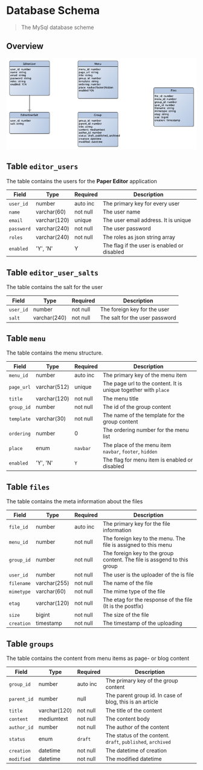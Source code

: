
# Database Schema

> The MySql database scheme


## Overview

![Database Scheme Overview](database-scheme.png)

## Table `editor_users`

The table contains the users for the **Paper Editor** application

Field                   | Type           | Required | Description
------------------------|----------------|----------|----------------------
`user_id`               | number         | auto inc | The primary key for every user
`name`                  | varchar(60)    | not null | The user name
`email`                 | varchar(120)   | unique   | The user email address. It is unique
`password`              | varchar(240)   | not null | The user password
`roles`                 | varchar(240)   | not null | The roles as json string array
`enabled`               | 'Y', 'N'       | Y        | The flag if the user is enabled or disabled


## Table `editor_user_salts`

The table contains the salt for the user

Field                   | Type           | Required | Description
------------------------|----------------|----------|----------------------
`user_id`               | number         | not null | The foreign key for the user
`salt`                  | varchar(240)   | not null | The salt for the user password


## Table `menu`

The table contains the menu structure.

Field                   | Type           | Required | Description
------------------------|----------------|----------|----------------------
`menu_id`               | number         | auto inc | The primary key of the menu item
`page_url`              | varchar(512)   | unique   | The page url to the content. It is unique together with `place`
`title`                 | varchar(120)   | not null | The menu title
`group_id`              | number         | not null | The id of the group content
`template`              | varchar(30)    | not null | The name of the template for the group content
`ordering`              | number         | 0        | The ordering number for the menu list
`place`                 | enum           | `navbar` | The place of the menu item<br>`navbar`, `footer`, `hidden`
`enabled`               | 'Y', 'N'       | `Y`      | The flag for menu item is enabled or disabled

## Table `files`

The table contains the meta information about the files

Field                   | Type           | Required | Description
------------------------|----------------|----------|----------------------
`file_id`               | number         | auto inc | The primary key for the file information
`menu_id`               | number         | not null | The foreign key to the menu. The file is assigned to this menu
`group_id`              | number         | not null | The foreign key to the group content. The file is assgend to this group
`user_id`               | number         | not null | The user is the uploader of the is file
`filename`              | varchar(255)   | not null | The name of the file
`mimetype`              | varchar(60)    | not null | The mime type of the file
`etag`                  | varchar(120)   | not null | The etag for the response of the file (It is the postfix)
`size`                  | bigint         | not null | The size of the file
`creation`              | timestamp      | not null | The timestamp of the uploading


## Table `groups`

The table contains the content from menu items as page- or blog content

Field                   | Type           | Required | Description
------------------------|----------------|----------|----------------------
`group_id`              | number         | auto inc | The primary key of the group content
`parent_id`             | number         | null     | The parent group id. In case of blog, this is an article
`title`                 | varchar(120)   | not null | The title of the content
`content`               | mediumtext     | not null | The content body
`author_id`             | number         | not null | The author of the content
`status`                | enum           | `draft`  | The status of the content.<br>`draft`, `published`, `archived`
`creation`              | datetime       | not null | The datetime of creation
`modified`              | datetime       | not null | The modified datetime
